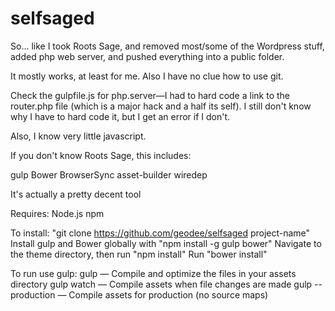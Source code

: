 # selfsaged

So... like I took Roots Sage, and removed most/some of the Wordpress stuff, added php web server, and pushed everything into a public folder.

It mostly works, at least for me. Also I have no clue how to use git.

Check the gulpfile.js for php.server—I had to hard code a link to the router.php file (which is a major hack and a half its self). I still don't know why I have to hard code it, but I get an error if I don't.

Also, I know very little javascript.

If you don't know Roots Sage, this includes:

gulp
Bower
BrowserSync
asset-builder
wiredep

It's actually a pretty decent tool

Requires:
Node.js
npm

To install:
"git clone https://github.com/geodee/selfsaged project-name"
Install gulp and Bower globally with "npm install -g gulp bower"
Navigate to the theme directory, then run "npm install"
Run "bower install"

To run use gulp:
gulp — Compile and optimize the files in your assets directory
gulp watch — Compile assets when file changes are made
gulp --production — Compile assets for production (no source maps)

